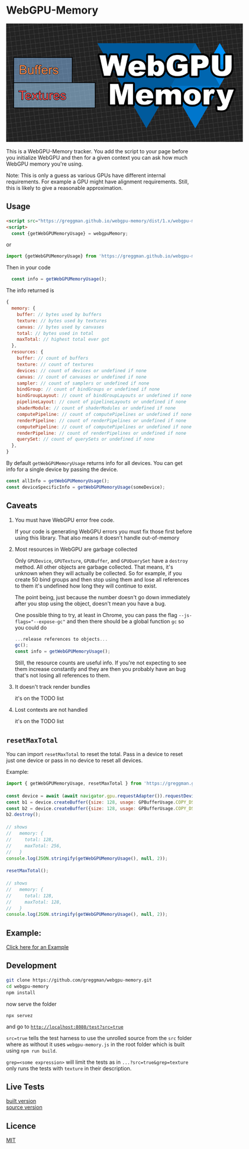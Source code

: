# WebGPU-Memory

<img src="./webgpu-memory.png" style="max-width: 640px">

This is a WebGPU-Memory tracker. You add the script to your page
before you initialize WebGPU and then for a given context
you can ask how much WebGPU memory you're using.

Note: This is only a guess as various GPUs have different
internal requirements. For example a GPU might
have alignment requirements. Still, this is likely to give
a reasonable approximation.

## Usage

```html
<script src="https://greggman.github.io/webgpu-memory/dist/1.x/webgpu-memory.js" crossorigin></script>
<script>
  const {getWebGPUMemoryUsage} = webgpuMemory;
```

or 

```js
import {getWebGPUMemoryUsage} from 'https://greggman.github.io/webgpu-memory/dist/1.x/webgpu-memory.module.js';
```

Then in your code

```js
  const info = getWebGPUMemoryUsage();
```

The info returned is 

```js
{
  memory: {
    buffer: // bytes used by buffers
    texture: // bytes used by textures
    canvas: // bytes used by canvases
    total: // bytes used in total
    maxTotal: // highest total ever got
  },
  resources: {
    buffer: // count of buffers
    texture: // count of textures
    devices: // count of devices or undefined if none
    canvas: // count of canvases or undefined if none
    sampler: // count of samplers or undefined if none
    bindGroup: // count of bindGroups or undefined if none
    bindGroupLayout: // count of bindGroupLayouts or undefined if none
    pipelineLayout: // count of pipelineLayouts or undefined if none
    shaderModule: // count of shaderModules or undefined if none
    computePipeline: // count of computePipelines or undefined if none
    renderPipeline: // count of renderPipelines or undefined if none
    computePipeline: // count of computePipelines or undefined if none
    renderPipeline: // count of renderPipelines or undefined if none
    querySet: // count of querySets or undefined if none
  },
}
```

By default `getWebGPUMemoryUsage` returns info for all devices.
You can get info for a single device by passing the device.

```js
const allInfo = getWebGPUMemoryUsage();
const deviceSpecificInfo = getWebGPUMemoryUsage(someDevice);
```

## Caveats

1. You must have WebGPU error free code. 

   If your code is generating WebGPU errors you must fix those first
   before using this library. That also means it doesn't handle out-of-memory

2. Most resources in WebGPU are garbage collected

   Only `GPUDevice`, `GPUTexture`, `GPUBuffer`, and `GPUQuerySet` have
   a `destroy` method. All other objects are garbage collected. That
   means, it's unknown when they will actually be collected. So for example,
   if you create 50 bind groups and then stop using them and lose all references
   to them it's undefined how long they will continue to exist.

   The point being, just because the number doesn't go down immediately
   after you stop using the object, doesn't mean you have a bug.

   One possible thing to try, at least in Chrome, you can pass the flag
   `--js-flags="--expose-gc"` and then there should be a global function `gc`
   so you could do

   ```js
   ...release references to objects...
   gc(); 
   const info = getWebGPUMemoryUsage();
   ```

   Still, the resource counts are useful info. If you're not expecting to
   see them increase constantly and they are then you probably have an bug
   that's not losing all references to them.

3. It doesn't track render bundles

   it's on the TODO list

4. Lost contexts are not handled

   it's on the TODO list

## `resetMaxTotal`

You can import `resetMaxTotal` to reset the total.
Pass in a device to reset just one device or pass in no device
to reset all devices.

Example:

```js
import { getWebGPUMemoryUsage, resetMaxTotal } from 'https://greggman.github.io/webgpu-memory/dist/1.x/webgpu-memory.module.js'

const device = await (await navigator.gpu.requestAdapter()).requestDevice();
const b1 = device.createBuffer({size: 128, usage: GPBufferUsage.COPY_DST});
const b2 = device.createBuffer({size: 128, usage: GPBufferUsage.COPY_DST});
b2.destroy();

// shows
//   memory: {
//     total: 128,
//     maxTotal: 256,
//   }
console.log(JSON.stringify(getWebGPUMemoryUsage(), null, 2));

resetMaxTotal();

// shows
//   memory: {
//     total: 128,
//     maxTotal: 128,
//   }
console.log(JSON.stringify(getWebGPUMemoryUsage(), null, 2));
```

## Example:

[Click here for an Example](https://jsgist.org/?src=b0572c68c7168d6d791cc714fe8b604c)

## Development

```bash
git clone https://github.com/greggman/webgpu-memory.git
cd webgpu-memory
npm install
```

now serve the folder

```
npx servez
```

and go to [`http://localhost:8080/test?src=true`](http://localhost:8080/test?src=true)

`src=true` tells the test harness to use the unrolled source from the `src` folder
where as without it uses `webgpu-memory.js` in the root folder which is built using
`npm run build`.

`grep=<some expression>` will limit the tests as in `...?src=true&grep=texture` only
runs the tests with `texture` in their description.

## Live Tests

[built version](https://greggman.github.io/webgpu-memory/test/)  
[source version](https://greggman.github.io/webgpu-memory/test/?src=true)

## Licence

[MIT](https://github.com/greggman/webgpu-memory/blob/main/LICENCE.md)
